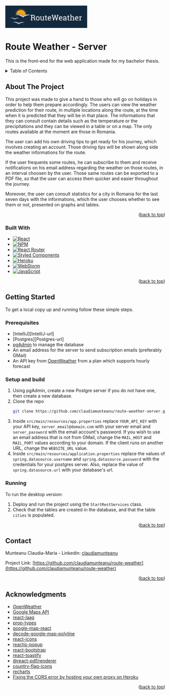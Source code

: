 <!-- Improved compatibility of back to top link: See: https://github.com/othneildrew/Best-README-Template/pull/73 -->
<a name="readme-top"></a>
<!--
*** Thanks for checking out the Best-README-Template. If you have a suggestion
*** that would make this better, please fork the repo and create a pull request
*** or simply open an issue with the tag "enhancement".
*** Don't forget to give the project a star!
*** Thanks again! Now go create something AMAZING! :D
-->



<!-- PROJECT SHIELDS -->
<!--
*** I'm using markdown "reference style" links for readability.
*** Reference links are enclosed in brackets [ ] instead of parentheses ( ).
*** See the bottom of this document for the declaration of the reference variables
*** for contributors-url, forks-url, etc. This is an optional, concise syntax you may use.
*** https://www.markdownguide.org/basic-syntax/#reference-style-links
-->

<!--[![Contributors][contributors-shield]][contributors-url]
[![Forks][forks-shield]][forks-url]
[![Stargazers][stars-shield]][stars-url] 
[![Issues][issues-shield]][issues-url] 
[![License][license-shield]][license-url]
[![LinkedIn][linkedin-shield]][linkedin-url]
-->

<!--
 PROJECT LOGO

 
<br />
<div align="center">
  -->

<a href="https://github.com/claudiamunteanu/route-weather-server">
    <img src="src/images/logo.png" alt="Logo" height="70"/>
</a>
                                             
# Route Weather - Server
This is the front-end for the web application made for my bachelor thesis.
  <!--
  <p align="center">
    Simple CRUD mobile application for the management of a store's products, created for the "Mobile Application Programming" course at my university.
    <br />
    <a href="https://github.com/claudiamunteanu/product-management"><strong>Explore the docs »</strong></a>
    <br />
    <br />
    <a href="https://github.com/claudiamunteanu/product-management">View Demo</a>
    ·
    <a href="https://github.com/claudiamunteanu/product-management/issues">Report Bug</a>
    ·
    <a href="https://github.com/claudiamunteanu/product-management/issues">Request Feature</a>
  </p>
</div>
-->


<!-- TABLE OF CONTENTS -->
<details>
  <summary>Table of Contents</summary>
  <ol>
    <li>
      <a href="#about-the-project">About The Project</a>
      <ul>
        <li><a href="#built-with">Built With</a></li>
      </ul>
    </li>
    <li>
      <a href="#getting-started">Getting Started</a>
      <ul>
        <li><a href="#prerequisites">Prerequisites</a></li>
        <li><a href="#setup-and-build">Setup and Build</a></li>
        <li><a href="#running">Running</a></li>
      </ul>
    </li>
    <!--
    <li><a href="#usage">Usage</a></li>
    <li><a href="#roadmap">Roadmap</a></li>
    <li><a href="#contributing">Contributing</a></li>
    -->
    <li><a href="#contact">Contact</a></li>
   <li><a href="#acknowledgments">Acknowledgments</a></li>
    <!--<li><a href="#acknowledgments">Acknowledgments</a></li>-->
  </ol>
</details>

<!-- ABOUT THE PROJECT -->
## About The Project

This project was made to give a hand to those who will go on holidays in order to help them prepare accordingly. The users can view the weather prediction for their route, in multiple locations along the route, at the time when it is predicted that they will be in that place. The informations that they can consult contain details such as the temperature or the precipitations and they can be viewed in a table or on a map. The only routes available at the moment are those in Romania.

The user can add his own driving tips to get ready for his journey, which involves creating an account. Those driving tips will be shown along side the weather informations for the route. 

If the user frequents some routes, he can subscribe to them and receive notifications on his email address regarding the weather on those routes, in an interval choosen by the user. Those same routes can be exported to a PDF file, so that the user can access them quicker and easier throughout the journey.

Moreover, the user can consult statistics for a city in Romania for the last seven days with the informations, which the user chooses whether to see them or not, presented on graphs and tables.

<p align="right">(<a href="#readme-top">back to top</a>)</p>

### Built With
* [![React][React.org]][React-url]
* [![NPM][NPM.com]][NPM-url]
* [![React Router][ReactRouter.com]][ReactRouter-url]
* [![Styled Components][StyledComponents.com]][StyledComponents-url]
* [![Heroku][Heroku.com]][Heroku-url]
* [![WebStorm][WebStorm.com]][WebStorm-url]
* [![JavaScript][JavaScript.com]][JavaScript-url]
                                       
<p align="right">(<a href="#readme-top">back to top</a>)</p>


<!-- GETTING STARTED -->
## Getting Started

To get a local copy up and running follow these simple steps.

### Prerequisites

* [IntelliJ][IntelliJ-url]
* [Postgres][Postgres-url]
* [pgAdmin](https://www.pgadmin.org/) to manage the database
* An email address for the server to send subscription emails (preferably GMail)
* An API key from [OpenWeather](https://openweathermap.org/) from a plan which supports hourly forecast

### Setup and build
1. Using pgAdmin, create a new Postgre server if you do not have one, then create a new database.
3. Clone the repo
   ```sh
   git clone https://github.com/claudiamunteanu/route-weather-server.git
   ```  
3. Inside `src/main/resources/app.properties` replace `YOUR_API_KEY` with your API key, `server_email@domain.com` with your server email and `server_password` with the email account's password. If you wish to use an email address that is not from GMail, change the `MAIL_HOST` and `MAIL_PORT` values according to your domain. If the client runs on another URL, change the `WEBSITE_URL` value.
4. Inside `src/main/resources/application.properties` replace the values of `spring.datasource.username` and  `spring.datasource.password` with the credentials for your postgres server. Also, replace the value of `spring.datasource.url` with your database's url.
   
### Running

To run the desktop version:
1. Deploy and run the project using the `StartRestServices` class.
2. Check that the tables are created in the database, and that the table `cities` is populated.

<p align="right">(<a href="#readme-top">back to top</a>)</p>



<!-- USAGE EXAMPLES -->
<!--## Usage

Use this space to show useful examples of how a project can be used. Additional screenshots, code examples and demos work well in this space. You may also link to more resources.

_For more examples, please refer to the [Documentation](https://example.com)_

<p align="right">(<a href="#readme-top">back to top</a>)</p>
-->



<!-- CONTRIBUTING -->
<!--
## Contributing

Contributions are what make the open source community such an amazing place to learn, inspire, and create. Any contributions you make are **greatly appreciated**.

If you have a suggestion that would make this better, please fork the repo and create a pull request. You can also simply open an issue with the tag "enhancement".
Don't forget to give the project a star! Thanks again!

1. Fork the Project
2. Create your Feature Branch (`git checkout -b feature/AmazingFeature`)
3. Commit your Changes (`git commit -m 'Add some AmazingFeature'`)
4. Push to the Branch (`git push origin feature/AmazingFeature`)
5. Open a Pull Request

<p align="right">(<a href="#readme-top">back to top</a>)</p>
-->


<!-- CONTACT -->
## Contact

Munteanu Claudia-Maria - Linkedin: [claudiamunteanu][linkedin-url]

Project Link: [https://github.com/claudiamunteanu/route-weather](https://github.com/claudiamunteanu/route-weather)

<p align="right">(<a href="#readme-top">back to top</a>)</p>



<!-- ACKNOWLEDGMENTS -->
## Acknowledgments

* [OpenWeather](https://openweathermap.org/)
* [Google Maps API](https://developers.google.com/maps/documentation)
* [react-laag](https://www.react-laag.com/)
* [prop-types](https://www.npmjs.com/package/prop-types)
* [google-map-react](https://www.npmjs.com/package/google-map-react)
* [decode-google-map-polyline](https://www.npmjs.com/package/decode-google-map-polyline)
* [react-icons](https://www.npmjs.com/package/react-icons)
* [reactjs-popup](https://www.npmjs.com/package/reactjs-popup)
* [react-bootstrap](https://www.npmjs.com/package/react-bootstrap)
* [react-toastify](https://www.npmjs.com/package/react-toastify)
* [@react-pdf/renderer](https://www.npmjs.com/package/@react-pdf/renderer)
* [country-flag-icons](https://www.npmjs.com/package/country-flag-icons)
* [recharts](https://recharts.org/en-US/)
* [Fixing the CORS error by hosting your own proxy on Heroku](https://dev.to/imiebogodson/fixing-the-cors-error-by-hosting-your-own-proxy-on-heroku-3lcb)

<p align="right">(<a href="#readme-top">back to top</a>)</p>


<!-- MARKDOWN LINKS & IMAGES -->
<!-- https://www.markdownguide.org/basic-syntax/#reference-style-links -->
[contributors-shield]: https://img.shields.io/github/contributors/claudiamunteanu/shows-ticket-store-java.svg?style=for-the-badge
[contributors-url]: https://github.com/claudiamunteanu/shows-ticket-store-javat/graphs/contributors
[forks-shield]: https://img.shields.io/github/forks/claudiamunteanu/shows-ticket-store-java.svg?style=for-the-badge
[forks-url]: https://github.com/claudiamunteanu/shows-ticket-store-java/network/members
[stars-shield]: https://img.shields.io/github/stars/claudiamunteanu/shows-ticket-store-java.svg?style=for-the-badge
[stars-url]: https://github.com/claudiamunteanu/shows-ticket-store-java/stargazers
[issues-shield]: https://img.shields.io/github/issues/claudiamunteanu/shows-ticket-store-java.svg?style=for-the-badge
[issues-url]: https://github.com/claudiamunteanu/shows-ticket-store-java/issues
[license-shield]: https://img.shields.io/github/license/claudiamunteanu/shows-ticket-store-java.svg?style=for-the-badge
[license-url]: https://github.com/claudiamunteanu/shows-ticket-store-java/blob/master/LICENSE
[linkedin-shield]: https://img.shields.io/badge/-LinkedIn-black.svg?style=for-the-badge&logo=linkedin&colorB=555
[linkedin-url]: https://linkedin.com/in/claudiamunteanu
[Bootstrap.com]: https://img.shields.io/badge/bootstrap-%23563D7C.svg?style=for-the-badge&logo=bootstrap&logoColor=white
[Bootstrap-url]: https://getbootstrap.com/
[NPM.com]: https://img.shields.io/badge/NPM-%23000000.svg?style=for-the-badge&logo=npm&logoColor=white
[NPM-url]: https://www.npmjs.com/
[ReactRouter.com]: https://img.shields.io/badge/React_Router-CA4245?style=for-the-badge&logo=react-router&logoColor=white
[ReactRouter-url]: https://reactrouter.com/en/v6.3.0
[React.org]: https://img.shields.io/badge/react-%2320232a.svg?style=for-the-badge&logo=react&logoColor=%2361DAFB
[React-url]: https://reactjs.org/
[StyledComponents.com]: https://img.shields.io/badge/styled--components-DB7093?style=for-the-badge&logo=styled-components&logoColor=white
[StyledComponents-url]: https://styled-components.com/
[Heroku.com]: https://img.shields.io/badge/heroku-%23430098.svg?style=for-the-badge&logo=heroku&logoColor=white
[Heroku-url]: https://www.heroku.com/
[WebStorm.com]: https://img.shields.io/badge/webstorm-143?style=for-the-badge&logo=webstorm&logoColor=white&color=black
[WebStorm-url]: https://www.jetbrains.com/webstorm/
[JavaScript.com]: https://img.shields.io/badge/javascript-%23323330.svg?style=for-the-badge&logo=javascript&logoColor=%23F7DF1E
[JavaScript-url]: https://www.javascript.com/
